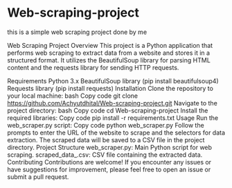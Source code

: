 # Web-scraping-project
this is a simple web scraping project done by me

Web Scraping Project
Overview
This project is a Python application that performs web scraping to extract data from a website and stores it in a structured format. It utilizes the BeautifulSoup library for parsing HTML content and the requests library for sending HTTP requests.

Requirements
Python 3.x
BeautifulSoup library (pip install beautifulsoup4)
Requests library (pip install requests)
Installation
Clone the repository to your local machine:
bash
Copy code
git clone https://github.com/Achyutdhital/Web-scraping-project.git
Navigate to the project directory:
bash
Copy code
cd Web-scraping-project
Install the required libraries:
Copy code
pip install -r requirements.txt
Usage
Run the web_scraper.py script:
Copy code
python web_scraper.py
Follow the prompts to enter the URL of the website to scrape and the selectors for data extraction.
The scraped data will be saved to a CSV file in the project directory.
Project Structure
web_scraper.py: Main Python script for web scraping.
scraped_data_<timestamp>.csv: CSV file containing the extracted data.
Contributing
Contributions are welcome! If you encounter any issues or have suggestions for improvement, please feel free to open an issue or submit a pull request.

